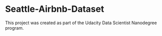 # Seattle-Airbnb-Dataset
This project was created as part of the Udacity Data Scientist Nanodegree program.
